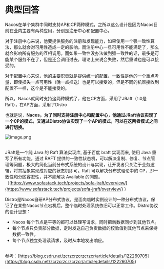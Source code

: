 # 典型回答

Nacos在单个集群中同时支持AP和CP两种模式，之所以这么设计是因为Nacos目前在业内主要有两种应用，分别是注册中心和配置中心。

对于注册中心来说，他要提供服务的注册和发现能力，如果使用一个强一致性算法，那么就会对可用性造成一定的影响。而注册中心一旦可用性不能满足了，那么就会影响所有服务的互相调用。而如果一致性没办法做到强一致性的话，最多是可能某个服务不在了，但是还会调用过去，理论上来说会失败，然后重试也是可以接受的。

对于配置中心来说，他的主要职责就是提供统一的配置，一致性是他的一个重点考量，即使损失一点可用性（晚一点推送）也是可以接受的，但是不同的机器接收到配置不一样，这个是不能接受的。

所以，Nacos就同时支持这两种模式了，他在CP方面，采用了JRaft（1.0是Raft），在AP方面，采用了Distro

也就是说，**Nacos，为了同时支持注册中心和配置中心，他通过JRaft协议实现了一个CP的模式，又通过Distro协议实现了一个AP的模式，可以在这两者模式之间进行切换。**

![image.png](https://cdn.nlark.com/yuque/0/2023/png/5378072/1688466255985-e602796f-b454-4ff0-8a1e-86040f80b958.png#averageHue=%23e9e6da&clientId=ubbb7faa6-1f5b-4&from=paste&height=665&id=uee166274&originHeight=715&originWidth=866&originalType=binary&ratio=2&rotation=0&showTitle=false&size=724793&status=done&style=none&taskId=u681e1ee2-e8b4-4ddf-a8d6-79b3e4da97c&title=&width=805)

<br />JRaft是一个纯 Java 的 Raft 算法实现库, 基于百度 braft 实现而来, 使用 Java 重写了所有功能。通过 RAFT 提供的一致性状态机，可以解决复制、修复、节点管理等问题，极大的简化当前分布式系统的设计与实现，让开发者只关注于业务逻辑，将其抽象实现成对应的状态机即可。Raft 可以解决分布式理论中的 CP，即一致性和分区容忍性，并不能解决 Available 的问题。（[https://www.sofastack.tech/projects/sofa-jraft/overview/](https://www.sofastack.tech/projects/sofa-jraft/overview/) ）

Distro是Nacos自研AP分布式协议，是面向临时实例设计的一种分布式协议，保证了在某些Nacos节点宕机后，整个临时处理系统依旧可以正常工作。Distro协议的设计思想：

- Nacos 每个节点是平等的都可以处理写请求，同时把新数据同步到其他节点。
- 每个节点只负责部分数据，定时发送自己负责数据的校验值到其他节点来保持数据一致性。
- 每个节点独立处理读请求，及时从本地发出响应。

 <br />参考：[https://blog.csdn.net/zcrzcrzcrzcrzcr/article/details/122260705](https://blog.csdn.net/zcrzcrzcrzcrzcr/article/details/122260705)
